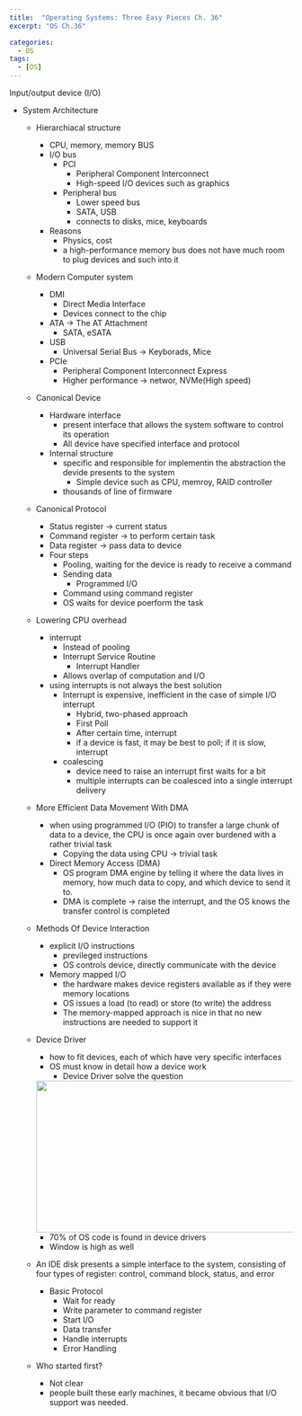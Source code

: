 ```yaml
---
title:  "Operating Systems: Three Easy Pieces Ch. 36"
excerpt: "OS Ch.36"

categories:
  - OS
tags:
  - [OS]
---
```



Input/output device (I/O)

- System Architecture
    - Hierarchiacal structure
        - CPU, memory, memory BUS
        - I/O bus
            - PCI
                - Peripheral Component Interconnect
                - High-speed I/O devices such as graphics
            - Peripheral bus
                - Lower speed bus
                - SATA, USB
                - connects to disks, mice, keyboards
        - Reasons
            - Physics, cost
            - a high-performance memory bus does not have much room to plug devices and such into it
    - Modern Computer system
        - DMI
            - Direct Media Interface
            - Devices connect to the chip
        - ATA → The AT Attachment
            - SATA, eSATA
        - USB
            - Universal Serial Bus → Keyborads, Mice
        - PCIe
            - Peripheral Component Interconnect Express
            - Higher performance → networ, NVMe(High speed)
    - Canonical Device
        - Hardware interface
            - present interface that allows the system software to control its operation
            - All device have specified interface and protocol
        - Internal structure
            - specific and responsible for implementin the abstraction the devide presents to the system
                - Simple device such as CPU, memroy, RAID controller
            - thousands of line of firmware
    - Canonical Protocol
        - Status register → current status
        - Command register → to perform certain task
        - Data register → pass data to device
        - Four steps
            - Pooling, waiting for the device is ready to receive a command
            - Sending data
                - Programmed I/O
            - Command using command register
            - OS waits for device poerform the task
    - Lowering CPU overhead
        - interrupt
            - Instead of pooling
            - Interrupt Service Routine
                - Interrupt Handler
            - Allows overlap of computation and I/O
        - using interrupts is not always the best solution
            - Interrupt is expensive, inefficient in the case of simple I/O interrupt
                - Hybrid, two-phased approach
                - First Poll
                - After certain time, interrupt
                - if a device is fast, it may be best to poll; if it is slow, interrupt
            - coalescing
                - device need to raise an interrupt first waits for a bit
                - multiple interrupts can be coalesced into a single interrupt delivery
    - More Efficient Data Movement With DMA
        - when using programmed I/O (PIO) to transfer a large chunk of data to a device, the CPU is once again over burdened with a rather trivial task
            - Copying the data using CPU → trivial task
        - Direct Memory Access (DMA)
            - OS program DMA engine by telling it where the data lives in memory, how much data to copy, and which device to send it to.
            - DMA is complete → raise the interrupt, and the OS knows the transfer control is completed
    - Methods Of Device Interaction
        - explicit I/O instructions
            - previleged instructions
            - OS controls device, directly communicate with the device
        - Memory mapped I/O
            - the hardware makes device registers available as if they were memory locations
            - OS issues a load (to read) or store (to write) the address
            - The memory-mapped approach is nice in that no new instructions are needed to support it
    - Device Driver
        - how to fit devices, each of which have very specific interfaces
        - OS must know in detail how a device work
            - Device Driver solve the question
        
        <img src = "../../../assets/OS_pic/Ch36.png" width = "1000" height = "270" >
        
        - 70% of OS code is found in device drivers
        - Window is high as well
    - An IDE disk presents a simple interface to the system, consisting of four types of register: control, command block, status, and error
        - Basic Protocol
            - Wait for ready
            - Write parameter to command register
            - Start I/O
            - Data transfer
            - Handle interrupts
            - Error Handling
    - Who started first?
        - Not clear
        - people built these early machines, it became obvious that I/O support was needed.